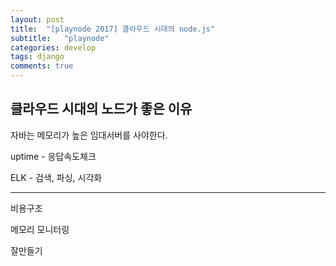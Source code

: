 ```yaml
---
layout: post
title:  "[playnode 2017] 클라우드 시대의 node.js"
subtitle:   "playnode"
categories: develop
tags: django
comments: true
---
```


## 클라우드 시대의 노드가 좋은 이유

자바는 메모리가 높은 임대서버를 사야한다.

uptime - 응답속도체크

ELK - 검색, 파싱, 시각화

---

비용구조

메모리 모니터링

잘만들기
